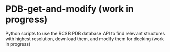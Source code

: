 # PDB-get-and-modify (work in progress)
Python scripts to use the RCSB PDB database API to find relevant structures with highest resolution, download them, and modify them for docking (work in progress)

